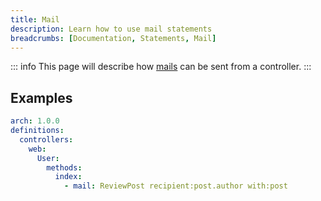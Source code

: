 ```yaml
---
title: Mail
description: Learn how to use mail statements
breadcrumbs: [Documentation, Statements, Mail]
---
```


::: info
This page will describe how [mails](https://laravel.com/docs/10.x/mail) can be sent from a controller.
:::

## Examples

```yaml
arch: 1.0.0
definitions:
  controllers:
    web:
      User:
        methods:
          index:
            - mail: ReviewPost recipient:post.author with:post
```
